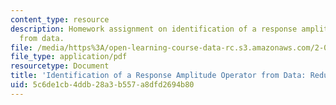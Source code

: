 ```yaml
---
content_type: resource
description: Homework assignment on identification of a response amplitude operator
  from data.
file: /media/https%3A/open-learning-course-data-rc.s3.amazonaws.com/2-017j-design-of-electromechanical-robotic-systems-fall-2009/5c6de1cb4ddb28a3b557a8dfd2694b80_MIT2_017JF09_p31.pdf
file_type: application/pdf
resourcetype: Document
title: 'Identification of a Response Amplitude Operator from Data: Redux'
uid: 5c6de1cb-4ddb-28a3-b557-a8dfd2694b80
---
```

